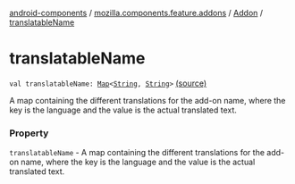 [android-components](../../index.md) / [mozilla.components.feature.addons](../index.md) / [Addon](index.md) / [translatableName](./translatable-name.md)

# translatableName

`val translatableName: `[`Map`](https://kotlinlang.org/api/latest/jvm/stdlib/kotlin.collections/-map/index.html)`<`[`String`](https://kotlinlang.org/api/latest/jvm/stdlib/kotlin/-string/index.html)`, `[`String`](https://kotlinlang.org/api/latest/jvm/stdlib/kotlin/-string/index.html)`>` [(source)](https://github.com/mozilla-mobile/android-components/blob/master/components/feature/addons/src/main/java/mozilla/components/feature/addons/Addon.kt#L43)

A map containing the different translations for the add-on name,
where the key is the language and the value is the actual translated text.

### Property

`translatableName` - A map containing the different translations for the add-on name,
where the key is the language and the value is the actual translated text.